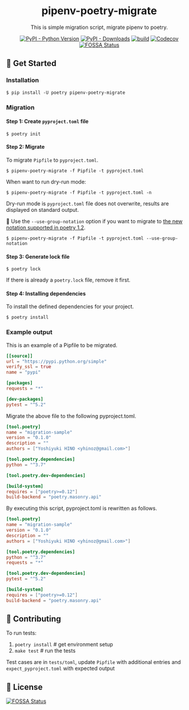 <h1 align="center">pipenv-poetry-migrate</h1>
<p align="center">This is simple migration script, migrate pipenv to poetry.</p>

<p align="center">
    <a href="https://pypi.org/project/pipenv-poetry-migrate/"><img alt="PyPI - Python Version" src="https://img.shields.io/pypi/pyversions/pipenv-poetry-migrate"></a>
    <a href="https://pypi.org/project/pipenv-poetry-migrate/"><img src="https://img.shields.io/pypi/dm/pipenv-poetry-migrate" alt="PyPI - Downloads"></a>
    <a href="https://github.com/yhino/pipenv-poetry-migrate/actions?query=workflow%3Abuild"><img src="https://github.com/yhino/pipenv-poetry-migrate/workflows/build/badge.svg" alt="build"></a>
    <a href="https://codecov.io/gh/yhino/pipenv-poetry-migrate"><img src="https://codecov.io/gh/yhino/pipenv-poetry-migrate/branch/master/graph/badge.svg?token=LHZGQ8MMWT" alt="Codecov"></a>
    <a href="https://app.fossa.com/projects/git%2Bgithub.com%2Fyhino%2Fpipenv-poetry-migrate?ref=badge_shield"><img src="https://app.fossa.com/api/projects/git%2Bgithub.com%2Fyhino%2Fpipenv-poetry-migrate.svg?type=shield" alt="FOSSA Status"></a>
</p>

## :rocket: Get Started

### Installation

    $ pip install -U poetry pipenv-poetry-migrate

### Migration

#### Step 1: Create `pyproject.toml` file

    $ poetry init

#### Step 2: Migrate

To migrate `Pipfile` to `pyproject.toml`.

    $ pipenv-poetry-migrate -f Pipfile -t pyproject.toml

When want to run dry-run mode:

    $ pipenv-poetry-migrate -f Pipfile -t pyproject.toml -n

Dry-run mode is `pyproject.toml` file does not overwrite, results are displayed on standard output.

:seedling: Use the `--use-group-notation` option if you want to migrate to [the new notation supported in poetry 1.2](https://python-poetry.org/docs/master/managing-dependencies/#dependency-groups).

    $ pipenv-poetry-migrate -f Pipfile -t pyproject.toml --use-group-notation

#### Step 3: Generate lock file

    $ poetry lock

If there is already a `poetry.lock` file, remove it first.

#### Step 4: Installing dependencies

To install the defined dependencies for your project.

    $ poetry install

### Example output

This is an example of a Pipfile to be migrated.

```toml
[[source]]
url = "https://pypi.python.org/simple"
verify_ssl = true
name = "pypi"

[packages]
requests = "*"

[dev-packages]
pytest = "^5.2"
```

Migrate the above file to the following pyproject.toml.

```toml
[tool.poetry]
name = "migration-sample"
version = "0.1.0"
description = ""
authors = ["Yoshiyuki HINO <yhinoz@gmail.com>"]

[tool.poetry.dependencies]
python = "^3.7"

[tool.poetry.dev-dependencies]

[build-system]
requires = ["poetry>=0.12"]
build-backend = "poetry.masonry.api"
```

By executing this script, pyproject.toml is rewritten as follows.

```toml
[tool.poetry]
name = "migration-sample"
version = "0.1.0"
description = ""
authors = ["Yoshiyuki HINO <yhinoz@gmail.com>"]

[tool.poetry.dependencies]
python = "^3.7"
requests = "*"

[tool.poetry.dev-dependencies]
pytest = "^5.2"

[build-system]
requires = ["poetry>=0.12"]
build-backend = "poetry.masonry.api"
```

## :handshake: Contributing

To run tests:

1) `poetry install`  # get environment setup
2) `make test`      # run the tests

Test cases are in `tests/toml`, update `Pipfile` with additional entries and `expect_pyproject.toml` with expected output

## :pencil: License

[![FOSSA Status](https://app.fossa.com/api/projects/git%2Bgithub.com%2Fyhino%2Fpipenv-poetry-migrate.svg?type=large)](https://app.fossa.com/projects/git%2Bgithub.com%2Fyhino%2Fpipenv-poetry-migrate?ref=badge_large)
